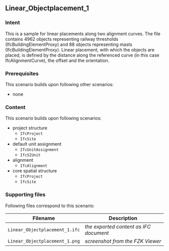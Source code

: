 
## Linear_Objectplacement_1

### Intent

This is a sample for linear placements along two alignment curves. The file contains 4962 objects representing 
railway thresholds (IfcBuildingElementProxy) and 88 objects representing masts (IfcBuildingElementProxy).
Linear placement, with which the objects are placed, is defined by the distance along 
the referenced curve (in this case IfcAlignmentCurve), the offset and the orientation. 

### Prerequisites

This scenario builds upon following other scenarios:
- none

### Content

This scenario builds upon following scenarios:
- project structure
  - `IfcProject`
  - `IfcSite`
- default unit assignment
  - `IfcUnitAssignment`
  - `IfcSIUnit`
- alignment
  - `IfcAlignment`
- core spatial structure
  - `IfcProject`
  -  `IfcSite`

### Supporting files

Following files correspond to this scenario:

| Filename                          | Description                               |
|-----------------------------------|-------------------------------------------|
| `Linear_Objectplacement_1.ifc`    | *the exported content as IFC document*    |
| `Linear_Objectplacement_1.png`    | *screenshot from the FZK Viewer*          | 

